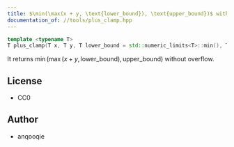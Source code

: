 ```yaml
---
title: $\min(\max(x + y, \text{lower_bound}), \text{upper_bound})$ without overflow
documentation_of: //tools/plus_clamp.hpp
---
```


```cpp
template <typename T>
T plus_clamp(T x, T y, T lower_bound = std::numeric_limits<T>::min(), T upper_bound = std::numeric_limits<T>::max());
```

It returns $\min(\max(x + y, \text{lower_bound}), \text{upper_bound})$ without overflow.

## License
- CC0

## Author
- anqooqie
